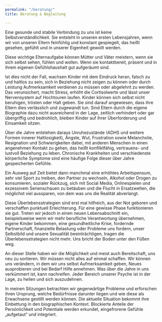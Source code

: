 ```yaml
---
permalink: "/beratung/"
title: Beratung & Begleitung

---
```

Eine gesunde und stabile Verbindung zu uns ist keine Selbstverständlichkeit. Sie entsteht in unseren ersten Lebensjahren, wenn wir von unseren Eltern feinfühlig und konstant gespiegelt, das heißt gesehen, gefühlt und in unserer Eigenheit gewollt werden.

Diese wichtige Elternaufgabe können Mütter und Väter meistern, wenn sie sich selbst sehen, fühlen und wollen. Wenn sie kontaktbereit, präsent und in ihrem eigenen Gefühlshaushalt gut aufgeräumt sind.

Ist dies nicht der Fall, wachsen Kinder mit dem Eindruck heran, falsch zu und haltlos zu sein, sich in Beziehung nicht zeigen zu können oder durch Leistung Aufmerksamkeit verdienen zu müssen oder abgelehnt zu werden. Das verunsichert, macht Stress, erhöht die Cortisolwerte und lässt unser Nervensystem auf Hochtouren laufen. Kinder können sich selbst nicht beruhigen, trösten oder Halt geben. Sie sind darauf angewiesen, dass ihre Eltern dies verlässlich und zugewandt tun. Sind Eltern durch die eigene Biographie dazu nicht ausreichend in der Lage, zeitlich verhindert oder gar übergriffig und bedrohlich, bleiben Kinder auf ihrer Überforderung und Einsamkeit sitzen.

Über die Jahre entstehen daraus Unruhezustände (ADHS und weitere Formen innerer Haltlosigkeit), Ängste, Wut, Frustration sowie Melancholie, Resignation und Schwierigkeiten dabei, mit anderen Menschen in einen angenehmen Kontakt zu gehen, das heißt konfliktfähig, vertrauens- und lustvoll Beziehung zu leben. Chronische Krankheiten und verschiedenste körperliche Symptome sind eine häufige Folge dieser über Jahre gespeicherten Gefühle.

Ein Ausweg auf Zeit bietet dann manchmal eine erhöhtes Arbeitspensum, sehr viel Sport zu treiben, den Partner zu wechseln, Alkohol oder Drogen zu konsumieren, sozialer Rückzug, sich mit Social Media, Onlinespielen und exzessivem Serienschauen zu betäuben und die Flucht in Ersatzwelten, die möglichst viel aussparen, von dem was uns die Realität abverlangt.

Diese Überlebensstrategien sind erst mal hilfreich, aus der Not geboren und verschaffen punktuell Erleichterung. Für eine gewisse Phase funktionieren sie gut. Treten wir jedoch in einen neuen Lebensabschnitt ein, beispielsweise wenn wir mehr berufliche Verantwortung übernehmen, eigene Kinder bekommen, eine gesundheitliche Krise, fordernde Partnerschaft, finanzielle Belastung oder Probleme uns fordern, unser Selbstbild und unsere Sexualität beeinträchtigen, tragen die Überlebensstrategien nicht mehr. Uns bricht der Boden unter den Füßen weg.

An dieser Stelle haben wir die Möglichkeit und meist auch Bereitschaft, uns neu zu sortieren.
Wir müssen nicht alles auf einmal schaffen. Wir können uns verändern, in dem wir uns selbst Aufmerksamkeit geben, Neues ausprobieren und bei Bedarf Hilfe annehmen. Was über die Jahre in uns verkümmert ist, kann nachreifen. Jeder Bereich unserer Psyche ist in der Lage, zu heilen und sich auszudehnen.

In meinen Sitzungen betrachten wir gegenwärtige Probleme und erforschen ihren Ursprung, welche Bedürfnisse darunter liegen und wie diese als Erwachsene gestillt werden können. Die aktuelle Situation bekommt ihre Einbettung in den biographischen Kontext. Blockierte Anteile der Persönlichkeit und Potentiale werden erkundet, eingefrorene Gefühle „aufgetaut“ und integriert.